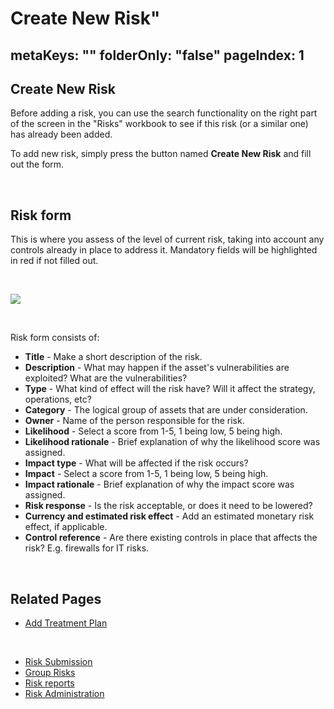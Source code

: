 # Create New Risk"
metaKeys: ""
folderOnly: "false"
pageIndex: 1
---

## Create New Risk

Before adding a risk, you can use the search functionality on the right part of the screen in the "Risks" workbook to see if this risk (or a similar one) has already been added.

To add new risk, simply press the button named **Create New Risk** and fill out the form.

<br/>

## Risk form

This is where you assess of the level of current risk, taking into account any controls already in place to address it. Mandatory fields will be highlighted in red if not filled out.

<br/>

![](https://profitbasedocs.blob.core.windows.net/riskimages/risk-form.jpg)

<br/>

Risk form consists of:

- **Title** - Make a short description of the risk.
- **Description** - What may happen if the asset's vulnerabilities are exploited? What are the vulnerabilities?
- **Type** - What kind of effect will the risk have? Will it affect the strategy, operations, etc?
- **Category** - The logical group of assets that are under consideration.
- **Owner** - Name of the person responsible for the risk.
- **Likelihood** - Select a score from 1-5, 1 being low, 5 being high.
- **Likelihood rationale** - Brief explanation of why the likelihood score was assigned.
- **Impact type** - What will be affected if the risk occurs?
- **Impact** - Select a score from 1-5, 1 being low, 5 being high.
- **Impact rationale** - Brief explanation of why the impact score was assigned.
- **Risk response** - Is the risk acceptable, or does it need to be lowered?
- **Currency and estimated risk effect** - Add an estimated monetary risk effect, if applicable.
- **Control reference** - Are there existing controls in place that affects the risk? E.g. firewalls for IT risks.

<br/>

## Related Pages

- [Add Treatment Plan](treatment-plan.md)

<br/>

- [Risk Submission](../risk-submission.md)
- [Group Risks](../group-risks.md)
- [Risk reports](../risk-reports.md)
- [Risk Administration](../risk-admin.md)
